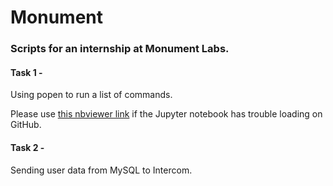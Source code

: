 # Monument
### Scripts for an internship at Monument Labs.



#### Task 1 -

Using popen to run a list of commands.

Please use [this nbviewer link](https://nbviewer.jupyter.org/github/ylustina/Monument/blob/master/Task%201%20-%20Run%20a%20list%20of%20commands/Commands%20-%20Task%201.ipynb) if the Jupyter notebook has trouble loading on GitHub.


#### Task 2 -

Sending user data from MySQL to Intercom.

